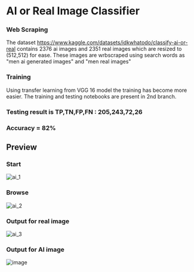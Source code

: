 # AI or Real Image Classifier

### Web Scraping 
The dataset https://www.kaggle.com/datasets/idkwhatodo/classify-ai-or-real contains 2376 ai images and 2351 real images which are resized to (512,512) for ease.
These images are wrbscraped using search words as "men ai generated images" and "men real images"

### Training
Using transfer learning from VGG 16 model the training has become more easier.
The training and testing notebooks are present in 2nd branch.
### Testing result is TP,TN,FP,FN : 205,243,72,26
### Accuracy = 82%
## Preview
### Start 
![ai_1](https://github.com/Abhi-Shek17/Ai_image_classifier/assets/136077817/d008a11a-ba81-4060-88de-7a8a3d460cb5)
### Browse
![ai_2](https://github.com/Abhi-Shek17/Ai_image_classifier/assets/136077817/193c797c-e43f-4891-a6e7-be92040dee85)
### Output for real image
![ai_3](https://github.com/Abhi-Shek17/Ai_image_classifier/assets/136077817/03911825-42c1-47ca-966e-c0bfb2a7df5c)
### Output for AI image
![image](https://github.com/Abhi-Shek17/Ai_image_classifier/assets/136077817/99e1410a-284a-4ab9-a5e5-49afc7e8d6c7)
